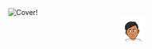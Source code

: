 <img src="https://github.com/VaibhavKothi/VaibhavKothi/blob/master/cover.jpeg" alt="Cover!" />
<div align="center">
  <img width="10%" src="https://github.com/VaibhavKothi/VaibhavKothi/blob/master/me.gif" alt="Profile Picture!" />
</div>
